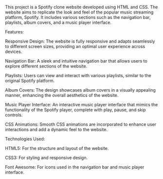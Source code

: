 This project is a Spotify clone website developed using HTML and CSS. The website aims to replicate the look and feel of the popular music streaming platform, Spotify. It includes various sections such as the navigation bar, playlists, album covers, and a music player interface.

Features:

Responsive Design: The website is fully responsive and adapts seamlessly to different screen sizes, providing an optimal user experience across devices.

Navigation Bar: A sleek and intuitive navigation bar that allows users to explore different sections of the website.

Playlists: Users can view and interact with various playlists, similar to the original Spotify platform.

Album Covers: The design showcases album covers in a visually appealing manner, enhancing the overall aesthetics of the website.

Music Player Interface: An interactive music player interface that mimics the functionality of the Spotify player, complete with play, pause, and skip controls.

CSS Animations: Smooth CSS animations are incorporated to enhance user interactions and add a dynamic feel to the website.

Technologies Used:

HTML5: For the structure and layout of the website.

CSS3: For styling and responsive design.

Font Awesome: For icons used in the navigation bar and music player interface.
